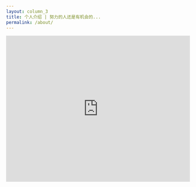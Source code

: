 ```yaml
---
layout: column_3
title: 个人介绍 | 努力的人还是有机会的...
permalink: /about/
---
```


<iframe id="mainFrame" src="http://www.duole.com/application" height="400" width="100%" frameborder="0" scrolling="no"></iframe>